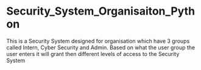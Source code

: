 # Security_System_Organisaiton_Python
This is a Security System designed for organisation which have 3 groups called Intern, Cyber Security and Admin. Based on what the user group the user enters it will grant then different levels of access to the Security System
